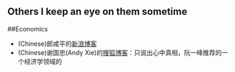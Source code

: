 

Others I keep an eye on them sometime
-------------------------------------
##Economics
* (Chinese)郎咸平的[新浪博客](http://blog.sina.com.cn/jsmedia)
* (Chinese)谢国忠(Andy Xie)的[搜狐博客](http://xieguozhong.blog.sohu.com/entry)：只说出心中真相，阮一峰推荐的一个经济学领域的

